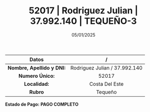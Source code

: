 ﻿---
title: 52017 | Rodriguez Julian | 37.992.140 | TEQUEÑO-3
date: 05/01/2025
draft: false
tags: ['costa-del-este', 'titular', 'tequeño']
---

|          **Datos**          |  /  |
|:---------------------------:|:---:|
| **Nombre, Apellido y DNI:** | Rodriguez Julian / 37.992.140 |
|      **Numero Único:**      | 52017 |
|        **Localidad:**       | Costa Del Este |
|          **Rubro**          | Tequeño |

**Estado de Pago:** **PAGO COMPLETO**

